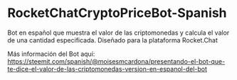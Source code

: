 # RocketChatCryptoPriceBot-Spanish
Bot en español que muestra el valor de las criptomonedas y calcula el valor de una cantidad especificada. Diseñado para la plataforma Rocket.Chat

Más información del Bot aquí: https://steemit.com/spanish/@moisesmcardona/presentando-el-bot-que-te-dice-el-valor-de-las-criptomonedas-version-en-espanol-del-bot
